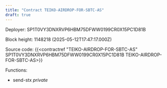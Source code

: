 ```yaml
---
title: "Contract TEIKO-AIRDROP-FOR-SBTC-AS"
draft: true
---
```

Deployer: SP1T0VY3DNXRVP6HBM75DFWW0199CR0X15PC1D81B


 



Block height: 1148218 (2025-05-12T17:47:17.000Z)

Source code: {{<contractref "TEIKO-AIRDROP-FOR-SBTC-AS" SP1T0VY3DNXRVP6HBM75DFWW0199CR0X15PC1D81B TEIKO-AIRDROP-FOR-SBTC-AS>}}

Functions:

* send-stx _private_
